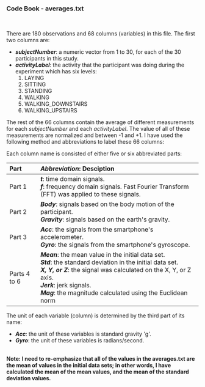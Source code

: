 ### Code Book - averages.txt
<br/>

There are 180 observations and 68 columns (variables) in this file. The first two columns are: <br/>

- ***subjectNumber***: a numeric vector from 1 to 30, for each of the 30 participants in this study. <br/>
- ***activityLabel***: the activity that the participant was doing during the experiment which has six levels: <br/> 
  1. LAYING
  2. SITTING
  3. STANDING
  4. WALKING
  5. WALKING_DOWNSTAIRS
  6. WALKING_UPSTAIRS
  
The rest of the 66 columns contain the average of different measurements for each *subjectNumber* and each *activityLabel*. The value of all of these measurements are normalized and between -1 and +1. I have used the following method and abbreviations to label these 66 columns: <br/>

Each column name is consisted of either five or six abbreviated parts: <br/>


| Part |*Abbreviation*: Desciption |
|:--- |:----|
|Part 1| ***t***: time domain signals.  <br/> ***f***: frequency domain signals. Fast Fourier Transform (FFT) was applied to these signals.|
|Part 2| ***Body***: signals based on the body motion of the participant. <br/> ***Gravity***: signals based on the earth's gravity.|
|Part 3| ***Acc***: the signals from the smartphone's accelerometer. <br/> ***Gyro***: the signals from the smartphone's gyroscope.|
|Parts 4 to 6| ***Mean***: the mean value in the initial data set. <br/> ***Std***: the standard deviation in the initial data set. <br/> ***X, Y, or Z***: the signal was calculated on the X, Y, or Z axis. <br/> ***Jerk***: jerk signals. <br/> ***Mag***: the magnitude calculated using the Euclidean norm |

The unit of each variable (column) is determined by the third part of its name: <br/>
- ***Acc***: the unit of these variables is standard gravity 'g'. <br/>
- ***Gyro***: the unit of these variables is radians/second. <br/><br/>

**Note: I need to re-emphasize that all of the values in the averages.txt are the mean of values in the initial data sets; in other words, I have calculated the mean of the mean values, and the mean of the standard deviation values.**